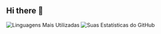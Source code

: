 ## Hi there 👋
![Linguagens Mais Utilizadas](https://github-readme-stats.vercel.app/api/top-langs/?username=jocologne&layout=compact&theme=radical)
![Suas Estatísticas do GitHub](https://github-readme-stats.vercel.app/api?username=jocologne&show_icons=true&theme=radical)



<!--
**jocologne/jocologne** is a ✨ _special_ ✨ repository because its `README.md` (this file) appears on your GitHub profile.

Here are some ideas to get you started:

- 🔭 I’m currently working on ...
- 🌱 I’m currently learning ...
- 👯 I’m looking to collaborate on ...
- 🤔 I’m looking for help with ...
- 💬 Ask me about ...
- 📫 How to reach me: ...
- 😄 Pronouns: ...
- ⚡ Fun fact: ...
-->
